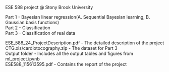 ESE 588 project @ Stony Brook University


Part 1 - Bayesian linear regression(A. Sequential Bayesian learning, B. Gaussian basis functions)  
Part 2 - Classification  
Part 3 - Classification of real data

ESE_588_24_ProjectDescription.pdf - The detailed description of the project  
CTG.xls/cardiotocography.zip - The dataset for Part 3  
Output folder - Includes all the output tables and figures from ml_project.ipynb  
ESE588_115613595.pdf - Contains the report of the project
